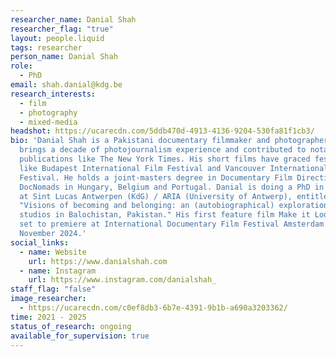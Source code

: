 ```yaml
---
researcher_name: Danial Shah
researcher_flag: "true"
layout: people.liquid
tags: researcher
person_name: Danial Shah
role:
  - PhD
email: shah.danial@kdg.be
research_interests:
  - film
  - photography
  - mixed-media
headshot: https://ucarecdn.com/5ddb470d-4913-4136-9204-530fa81f1cb3/
bio: 'Danial Shah is a Pakistani documentary filmmaker and photographer. Danial
  brings a decade of photojournalism experience and contributed to notable
  publications like The New York Times. His short films have graced festivals
  like Budapest International Film Festival and Vancouver International Film
  Festival. He holds a joint-masters degree in Documentary Film Direction from
  DocNomads in Hungary, Belgium and Portugal. Danial is doing a PhD in the arts
  at Sint Lucas Antwerpen (KdG) / ARIA (University of Antwerp), entitled
  "Visions of becoming and belonging: an (autobiographical) exploration of photo
  studios in Balochistan, Pakistan." His first feature film Make it Look Real is
  set to premiere at International Documentary Film Festival Amsterdam (IDFA) in
  November 2024.'
social_links:
  - name: Website
    url: https://www.danialshah.com
  - name: Instagram
    url: https://www.instagram.com/danialshah_
staff_flag: "false"
image_researcher:
  - https://ucarecdn.com/c0ef8db3-6b7e-4391-9b1b-a690a3203362/
time: 2021 - 2025
status_of_research: ongoing
available_for_supervision: true
---
```

